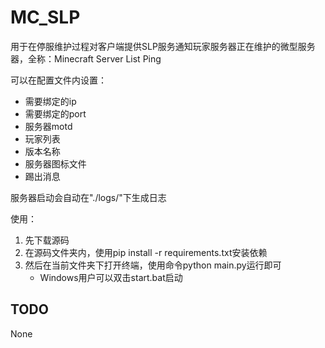 # MC_SLP
用于在停服维护过程对客户端提供SLP服务通知玩家服务器正在维护的微型服务器，全称：Minecraft Server List Ping

可以在配置文件内设置：
- 需要绑定的ip
- 需要绑定的port
- 服务器motd
- 玩家列表
- 版本名称
- 服务器图标文件
- 踢出消息

服务器启动会自动在"./logs/"下生成日志

使用：
1. 先下载源码
2. 在源码文件夹内，使用pip install -r requirements.txt安装依赖
3. 然后在当前文件夹下打开终端，使用命令python main.py运行即可
    - Windows用户可以双击start.bat启动

## TODO
None
